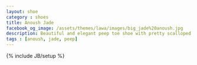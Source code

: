 ```yaml
---
layout: shoe
category : shoes
title: Anoush Jade
facebook_og_image: /assets/themes/lawa/images/big_jade%20anoush.jpg
description: Beautiful and elegant peep toe shoe with pretty scalloped edge trim and large tassel trimmed tie. A elegant 120mm heel with a small platform for comfort. Made in jewel bright jade suede - perfect for summer! Leather lining and outsole for absolute comfort and perfect fit!
tags : [anoush, jade, peep]
---
```

{% include JB/setup %}


